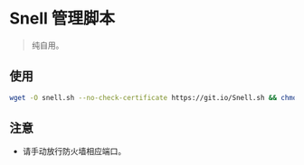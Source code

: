 # Snell 管理脚本

> 纯自用。

## 使用
```bash
wget -O snell.sh --no-check-certificate https://git.io/Snell.sh && chmod +x snell.sh && ./snell.sh
```

## 注意
* 请手动放行防火墙相应端口。
